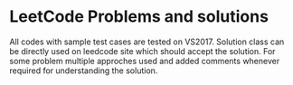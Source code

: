 # LeetCode Problems and solutions
All codes with sample test cases are tested on VS2017.
Solution class can be directly used on leedcode site which should accept the solution.
For some problem multiple approches used and added comments whenever required for understanding the solution.
